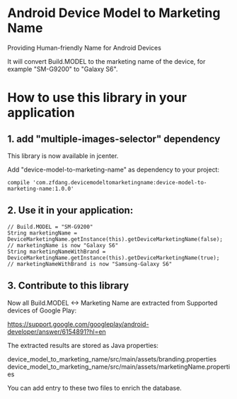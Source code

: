 # Android Device Model to Marketing Name

Providing Human-friendly Name for Android Devices

It will convert Build.MODEL to the marketing name of the device, for example "SM-G9200" to "Galaxy S6".

# How to use this library in your application

## 1. add "multiple-images-selector" dependency

This library is now available in jcenter.

Add "device-model-to-marketing-name" as dependency to your project:

    compile 'com.zfdang.devicemodeltomarketingname:device-model-to-marketing-name:1.0.0'

## 2. Use it in your application:

    // Build.MODEL = "SM-G9200"
    String marketingName = DeviceMarketingName.getInstance(this).getDeviceMarketingName(false);
    // marketingName is now "Galaxy S6"
    String marketingNameWithBrand = DeviceMarketingName.getInstance(this).getDeviceMarketingName(true);
    // marketingNameWithBrand is now "Samsung-Galaxy S6"

## 3. Contribute to this library

Now all Build.MODEL <-> Marketing Name are extracted from Supported devices of Google Play:

https://support.google.com/googleplay/android-developer/answer/6154891?hl=en

The extracted results are stored as Java properties:

  device_model_to_marketing_name/src/main/assets/branding.properties
  device_model_to_marketing_name/src/main/assets/marketingName.properties
  
You can add entry to these two files to enrich the database.



